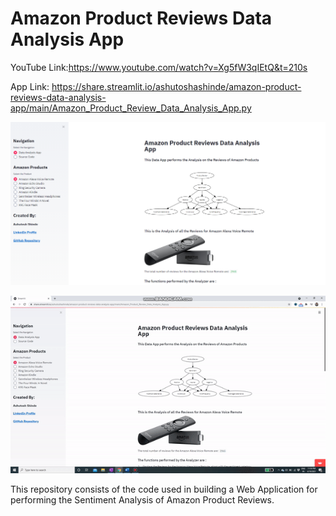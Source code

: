 # Amazon Product Reviews Data Analysis App

YouTube Link:https://www.youtube.com/watch?v=Xg5fW3qIEtQ&t=210s

App Link: https://share.streamlit.io/ashutoshashinde/amazon-product-reviews-data-analysis-app/main/Amazon_Product_Review_Data_Analysis_App.py

![Screenshot](amazon_app.PNG)

![](amazon_app_gif.gif)

This repository consists of the code used in building a Web Application for performing the Sentiment Analysis of Amazon Product Reviews.

